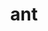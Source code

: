 ---
title: "ant"
layout: cache
categories: [package, v0.18.0]
meta: {"versions": ["1.10.7"], "compilers": ["gcc@=7.5.0"], "oss": ["ubuntu18.04"], "platforms": ["linux"], "targets": ["x86_64"], "stacks": ["e4s", "root"], "num_specs": 1, "num_specs_by_stack": {"root": 1, "e4s": 1}}
spec_details: [{"hash": "6y3sarpka7bjktvbjj3pcncggcr4fc2e", "compiler": "gcc@=7.5.0", "versions": ["1.10.7"], "os": "ubuntu18.04", "platform": "linux", "target": "x86_64", "variants": [], "stacks": ["root", "e4s"], "size": "-", "tarball": "https://binaries.spack.io/v0.18.0/build_cache/linux-ubuntu18.04-x86_64/gcc-7.5.0/ant-1.10.7/linux-ubuntu18.04-x86_64-gcc-7.5.0-ant-1.10.7-6y3sarpka7bjktvbjj3pcncggcr4fc2e.spack"}]
---